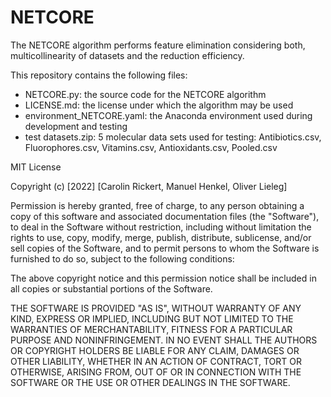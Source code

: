 # NETCORE
The NETCORE algorithm performs feature elimination considering both, multicollinearity of datasets and the reduction efficiency.

This repository contains the following files:
- NETCORE.py:                   the source code for the NETCORE algorithm
- LICENSE.md:                   the license under which the algorithm may be used
- environment_NETCORE.yaml:     the Anaconda environment used during development and testing
- test datasets.zip:            5 molecular data sets used for testing: Antibiotics.csv, Fluorophores.csv, Vitamins.csv, Antioxidants.csv, Pooled.csv


MIT License

Copyright (c) [2022] [Carolin Rickert, Manuel Henkel, Oliver Lieleg]

Permission is hereby granted, free of charge, to any person obtaining a copy
of this software and associated documentation files (the "Software"), to deal
in the Software without restriction, including without limitation the rights
to use, copy, modify, merge, publish, distribute, sublicense, and/or sell
copies of the Software, and to permit persons to whom the Software is
furnished to do so, subject to the following conditions:

The above copyright notice and this permission notice shall be included in all
copies or substantial portions of the Software.

THE SOFTWARE IS PROVIDED "AS IS", WITHOUT WARRANTY OF ANY KIND, EXPRESS OR
IMPLIED, INCLUDING BUT NOT LIMITED TO THE WARRANTIES OF MERCHANTABILITY,
FITNESS FOR A PARTICULAR PURPOSE AND NONINFRINGEMENT. IN NO EVENT SHALL THE
AUTHORS OR COPYRIGHT HOLDERS BE LIABLE FOR ANY CLAIM, DAMAGES OR OTHER
LIABILITY, WHETHER IN AN ACTION OF CONTRACT, TORT OR OTHERWISE, ARISING FROM,
OUT OF OR IN CONNECTION WITH THE SOFTWARE OR THE USE OR OTHER DEALINGS IN THE
SOFTWARE.
